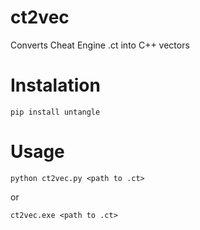 # ct2vec
Converts Cheat Engine .ct into C++ vectors

# Instalation
 `pip install untangle`
 
# Usage
`python ct2vec.py <path to .ct>`

or

`ct2vec.exe <path to .ct>`

